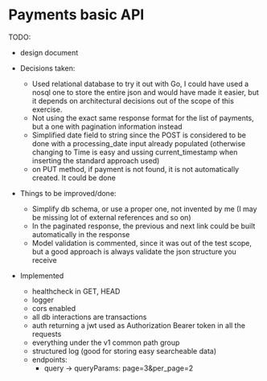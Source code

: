 # Payments basic API


TODO:
- design document

- Decisions taken:
	- Used relational database to try it out with Go, I could have used a nosql one to store the entire json and would have made it easier,
	but it depends on architectural decisions out of the scope of this exercise.
	- Not using the exact same response format for the list of payments, but a one with pagination information instead
	- Simplified date field to string since the POST is considered to be done with a processing_date input already populated (otherwise changing to Time is easy and ussing current_timestamp when inserting the standard approach used)
	- on PUT method, if payment is not found, it is not automatically created. It could be done

- Things to be improved/done:
  - Simplify db schema, or use a proper one, not invented by me (I may be missing lot of external references and so on)
  - In the paginated response, the previous and next link could be built automatically in the response
  - Model validation is commented, since it was out of the test scope, but a good approach is always validate the json structure you receive
  
- Implemented
  - healthcheck in GET, HEAD
  - logger
  - cors enabled
  - all db interactions are transactions
  - auth returning a jwt used as Authorization Bearer token in all the requests
  - everything under the v1 common path group
  - structured log (good for storing easy searcheable data)
  - endpoints:
    - query -> queryParams: page=3&per_page=2